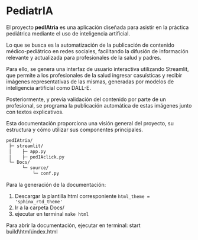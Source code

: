 # PediatrIA

El proyecto **pedIAtria** es una aplicación diseñada para asistir en la práctica pediátrica mediante el uso de inteligencia artificial. 

Lo que se busca es la automatización de la publicación de contenido médico-pediátrico en redes sociales, facilitando la difusión de información 
relevante y actualizada para profesionales de la salud y padres.

Para ello, se genera una interfaz de usuario interactiva utilizando Streamlit, que permite a los profesionales de la salud ingresar casuísticas
y recibir imágenes representativas de las mismas, generadas por modelos de inteligencia artificial como DALL-E.

Posteriormente, y previa validación del contenido por parte de un profesional, se programa la publicación automática de estas imágenes junto con textos explicativos.

Esta documentación proporciona una visión general del proyecto, su estructura y cómo utilizar sus componentes principales.


```bash
pedIAtria/
 ├─ streamlit/
 │    ├─ app.py
 │    ├─ pedIAclick.py
 └─ Docs/
      └─ source/
          └─ conf.py
```

Para la generación de la documentación:

1. Descargar la plantilla html corresponiente `html_theme = 'sphinx_rtd_theme'`
2. Ir a la carpeta Docs/
3. ejecutar en terminal `make html` 

Para abrir la documentación, ejecutar en terminal: start build\html\index.html
